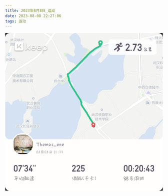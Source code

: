 ```yaml
---
title: 2023年8月8日_运动
date: 2023-08-08 22:27:06
tags: 运动
---
```


<!-- more -->
![](../images/exercise/2023年8月8日.jpg)
